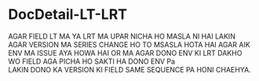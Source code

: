 # DocDetail-LT-LRT

AGAR FIELD LT MA YA LRT MA UPAR NICHA HO MASLA NI HAI LAKIN AGAR VERSION MA SERIES CHANGE HO TO MSASLA HOTA HAI 
AGAR AIK ENV MA ISSUE AYA HOWA HAI OR MA AGAR DONO ENV KI LRT DAKHO WO FIELD AGA PICHA HO SAKTI HA DONO ENV Pa  
LAKIN  DONO KA VERSION KI FIELD SAME SEQUENCE PA HONI CHAEHYA.
